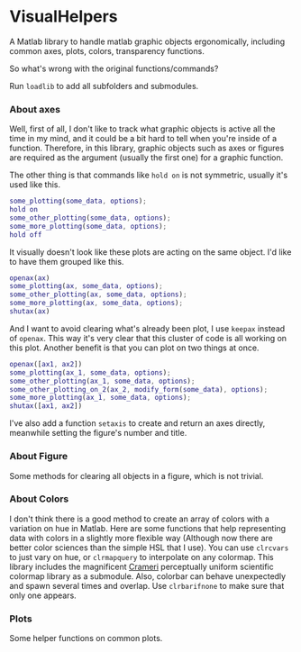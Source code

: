 # VisualHelpers
A Matlab library to handle matlab graphic objects ergonomically, including common axes, plots, colors, transparency functions.

So what's wrong with the original functions/commands?

Run `loadlib` to add all subfolders and submodules.
### About axes
Well, first of all, I don't like to track what graphic objects is active all the time in my mind, and it could be a bit hard to tell when you're inside of a function. Therefore, in this library, graphic objects such as axes or figures are required as the argument (usually the first one) for a graphic function. 

The other thing is that commands like `hold on` is not symmetric, usually it's used like this.
```matlab
some_plotting(some_data, options);
hold on
some_other_plotting(some_data, options);
some_more_plotting(some_data, options);
hold off
```
It visually doesn't look like these plots are acting on the same object. I'd like to have them grouped like this.
```matlab
openax(ax)
some_plotting(ax, some_data, options);
some_other_plotting(ax, some_data, options);
some_more_plotting(ax, some_data, options);
shutax(ax)
```
And I want to avoid clearing what's already been plot, I use `keepax` instead of `openax`. This way it's very clear that this cluster of code is all working on this plot.
Another benefit is that you can plot on two things at once.
```matlab
openax([ax1, ax2])
some_plotting(ax_1, some_data, options);
some_other_plotting(ax_1, some_data, options);
some_other_plotting_on_2(ax_2, modify_form(some_data), options);
some_more_plotting(ax_1, some_data, options);
shutax([ax1, ax2])
```

I've also add a function `setaxis` to create and return an axes directly, meanwhile setting the figure's number and title.
### About Figure
Some methods for clearing all objects in a figure, which is not trivial.
### About Colors
I don't think there is a good method to create an array of colors with a variation on hue in Matlab. Here are some functions that help representing data with colors in a slightly more flexible way (Although now there are better color sciences than the simple HSL that I use). You can use `clrcvars` to just vary on hue, or `clrmapquery` to interpolate on any colormap. This library includes the magnificent [Crameri](https://github.com/chadagreene/crameri) perceptually uniform scientific colormap library as a submodule.
Also, colorbar can behave unexpectedly and spawn several times and overlap. Use `clrbarifnone` to make sure that only one appears.
### Plots
Some helper functions on common plots.  

